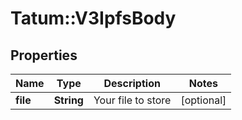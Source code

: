 # Tatum::V3IpfsBody

## Properties
Name | Type | Description | Notes
------------ | ------------- | ------------- | -------------
**file** | **String** | Your file to store | [optional] 

